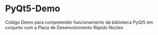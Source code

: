 # PyQt5-Demo
Código Demo para compreender funcionamento da biblioteca PyQt5 em conjunto com a Placa de Desenvolvimento Rápido Núcleo

